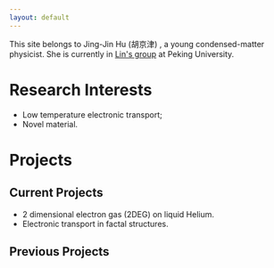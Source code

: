 ```yaml
---
layout: default
---
```


This site belongs to Jing-Jin Hu (胡京津) , a young condensed-matter physicist. She is currently in <a href="http://www.phy.pku.edu.cn/~xilin/index.html"> Lin's group</a> at Peking University.

# Research Interests
* Low temperature electronic transport;
* Novel material.

# Projects

## Current Projects

* 2 dimensional electron gas (2DEG) on liquid Helium.
* Electronic transport in factal structures.

## Previous Projects
